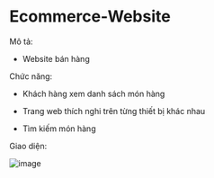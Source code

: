 # Ecommerce-Website
Mô tả:

- Website bán hàng

Chức năng:

- Khách hàng xem danh sách món hàng

- Trang web thích nghi trên từng thiết bị khác nhau

- Tìm kiếm món hàng

Giao diện:

![image](https://github.com/LHNLMaster/Ecommerce-Website/assets/89683089/16adeee3-e330-4ae5-9164-eeb0e33b745d)
